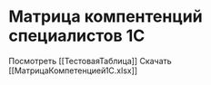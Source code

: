 # Матрица компентенций специалистов 1С

Посмотреть [[ТестоваяТаблица]]
Скачать [[МатрицаКомпетенцией1С.xlsx]]